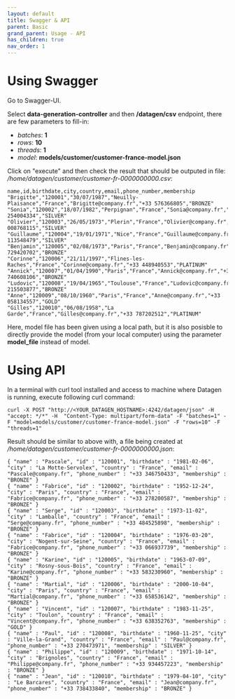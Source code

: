 ```yaml
---
layout: default
title: Swagger & API
parent: Basic
grand_parent: Usage - API
has_children: true
nav_order: 1
---
```


# Using Swagger

Go to Swagger-UI.

Select **data-generation-controller** and then **/datagen/csv** endpoint, there are few parameters to fill-in:

- _batches_: **1**
- _rows_: **10**
- _threads_: **1**
- _model_: **models/customer/customer-france-model.json**

Click on "execute" and then check the result that should be outputed in file: _/home/datagen/customer/customer-fr-0000000000.csv_:

```shell
name,id,birthdate,city,country,email,phone_number,membership
"Brigitte","120001","30/07/1987","Neuilly-Plaisance","France","Brigitte@company.fr","+33 576366805","BRONZE"
"Sonia","120002","18/07/1982","Perpignan","France","Sonia@company.fr","+33 254004334","SILVER"
"Olivier","120003","26/05/1973","Plerin","France","Olivier@company.fr","+33 008768115","SILVER"
"Guillaume","120004","19/01/1971","Nice","France","Guillaume@company.fr","+33 113548479","SILVER"
"Benjamin","120005","02/08/1973","Paris","France","Benjamin@company.fr","+33 729420702","BRONZE"
"Corinne","120006","21/11/1997","Flines-les-Raches","France","Corinne@company.fr","+33 448940553","PLATINUM"
"Annick","120007","01/04/1990","Paris","France","Annick@company.fr","+33 740608106","BRONZE"
"Ludovic","120008","19/04/1965","Toulouse","France","Ludovic@company.fr","+33 215503877","BRONZE"
"Anne","120009","08/10/1960","Paris","France","Anne@company.fr","+33 058134557","GOLD"
"Gilles","120010","06/08/1958","La Garde","France","Gilles@company.fr","+33 787202512","PLATINUM"
```

Here, model file has been given using a local path, but it is also posisble to directly provide the model (from your local computer) using the parameter **model_file** instead of model.


# Using API


In a terminal with curl tool installed and access to machine where Datagen is running, execute following curl command:

```shell
curl -X POST "http://<YOUR_DATAGEN_HOSTNAME>:4242/datagen/json" -H  "accept: */*" -H  "Content-Type: multipart/form-data" -F "batches=1" -F "model=models/customer/customer-france-model.json" -F "rows=10" -F "threads=1"
```

Result should be similar to above with, a file being created at _/home/datagen/customer/customer-fr-0000000000.json_:

```shell
{ "name" : "Pascale", "id" : "120001", "birthdate" : "1981-02-06", "city" : "La Motte-Servolex", "country" : "France", "email" : "Pascale@company.fr", "phone_number" : "+33 346750433", "membership" : "BRONZE" }
{ "name" : "Fabrice", "id" : "120002", "birthdate" : "1952-12-24", "city" : "Paris", "country" : "France", "email" : "Fabrice@company.fr", "phone_number" : "+33 278200587", "membership" : "BRONZE" }
{ "name" : "Serge", "id" : "120003", "birthdate" : "1973-11-02", "city" : "Lamballe", "country" : "France", "email" : "Serge@company.fr", "phone_number" : "+33 484525898", "membership" : "BRONZE" }
{ "name" : "Fabrice", "id" : "120004", "birthdate" : "1976-03-20", "city" : "Nogent-sur-Seine", "country" : "France", "email" : "Fabrice@company.fr", "phone_number" : "+33 066937739", "membership" : "BRONZE" }
{ "name" : "Karine", "id" : "120005", "birthdate" : "1963-07-09", "city" : "Rosny-sous-Bois", "country" : "France", "email" : "Karine@company.fr", "phone_number" : "+33 583230960", "membership" : "BRONZE" }
{ "name" : "Martial", "id" : "120006", "birthdate" : "2000-10-04", "city" : "Paris", "country" : "France", "email" : "Martial@company.fr", "phone_number" : "+33 658536142", "membership" : "BRONZE" }
{ "name" : "Vincent", "id" : "120007", "birthdate" : "1983-11-25", "city" : "Toulon", "country" : "France", "email" : "Vincent@company.fr", "phone_number" : "+33 638352763", "membership" : "GOLD" }
{ "name" : "Paul", "id" : "120008", "birthdate" : "1960-11-25", "city" : "Ville-la-Grand", "country" : "France", "email" : "Paul@company.fr", "phone_number" : "+33 270473971", "membership" : "SILVER" }
{ "name" : "Philippe", "id" : "120009", "birthdate" : "1971-10-14", "city" : "Brignoles", "country" : "France", "email" : "Philippe@company.fr", "phone_number" : "+33 934457223", "membership" : "BRONZE" }
{ "name" : "Jean", "id" : "120010", "birthdate" : "1979-04-10", "city" : "Le Barcares", "country" : "France", "email" : "Jean@company.fr", "phone_number" : "+33 738433840", "membership" : "BRONZE" }
```

